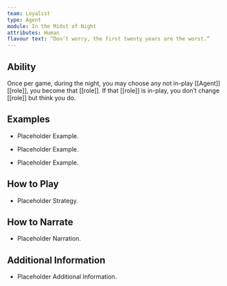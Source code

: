 ```yaml
---
team: Loyalist
type: Agent
module: In the Midst of Night
attributes: Human
flavour text: “Don’t worry, the first twenty years are the worst.”
---
```

## Ability
Once per game, during the night, you may choose any not in-play [[Agent]] [[role]], you become that [[role]]. If that [[role]] is in-play, you don’t change [[role]] but think you do.

## Examples
- Placeholder Example.

- Placeholder Example.

- Placeholder Example.

## How to Play
- Placeholder Strategy.

## How to Narrate
- Placeholder Narration.

## Additional Information
- Placeholder Additional Information.